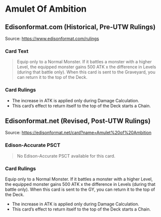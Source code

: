 # Amulet Of Ambition

## Edisonformat.com (Historical, Pre-UTW Rulings)

Source: https://www.edisonformat.com/rulings

### Card Text

> Equip only to a Normal Monster. If it battles a monster with a higher Level, the equipped monster gains 500 ATK x the difference in Levels (during that battle only). When this card is sent to the Graveyard, you can return it to the top of the Deck.

### Card Rulings

*   The increase in ATK is applied only during Damage Calculation.
*   This card’s effect to return itself to the top of the Deck starts a Chain.

## Edisonformat.net (Revised, Post-UTW Rulings)

Source: https://edisonformat.net/card?name=Amulet%20of%20Ambition

### Edison-Accurate PSCT

> No Edison-Accurate PSCT available for this card.

### Card Rulings

Equip only to a Normal Monster. If it battles a monster with a higher Level, the equipped monster gains 500 ATK x the difference in Levels (during that battle only). When this card is sent to the GY, you can return it to the top of the Deck.
*   The increase in ATK is applied only during Damage Calculation.
*   This card’s effect to return itself to the top of the Deck starts a Chain.
            
